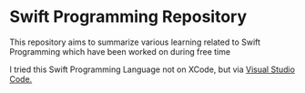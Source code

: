 # Swift Programming Repository

This repository aims to summarize various learning related to Swift Programming which have been worked on during free time

I tried this Swift Programming Language not on XCode, but via <a href = "https://code.visualstudio.com/"> Visual Studio Code.
